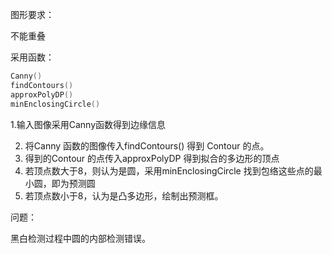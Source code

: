 图形要求：

不能重叠

采用函数：

```c++
Canny()
findContours()
approxPolyDP()
minEnclosingCircle()
```

   1.输入图像采用Canny函数得到边缘信息

2. 将Canny 函数的图像传入findContours() 得到 Contour 的点。
3. 得到的Contour 的点传入approxPolyDP 得到拟合的多边形的顶点
4. 若顶点数大于8，则认为是圆，采用minEnclosingCircle 找到包络这些点的最小圆，即为预测圆
5. 若顶点数小于8，认为是凸多边形，绘制出预测框。

问题：

黑白检测过程中圆的内部检测错误。